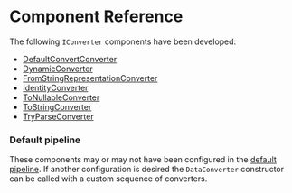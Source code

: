 # Component Reference

The following `IConverter` components have been developed:

* [DefaultConvertConverter](default.md)
* [DynamicConverter](dynamic.md)
* [FromStringRepresentationConverter](fromStringRep.md)
* [IdentityConverter](identity.md)
* [ToNullableConverter](toNullable.md)
* [ToStringConverter](toString.md)
* [TryParseConverter](tryParse.md)

### Default pipeline
These components may or may not have been configured in the [default pipeline](pipeline.md). If another configuration is desired the `DataConverter` constructor can be called with a custom sequence of converters.

